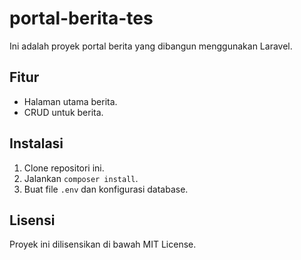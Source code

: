 # portal-berita-tes

Ini adalah proyek portal berita yang dibangun menggunakan Laravel.

## Fitur
- Halaman utama berita.
- CRUD untuk berita.

## Instalasi
1. Clone repositori ini.
2. Jalankan `composer install`.
3. Buat file `.env` dan konfigurasi database.

## Lisensi
Proyek ini dilisensikan di bawah MIT License.